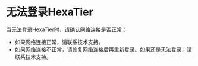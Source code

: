 # 无法登录HexaTier<a name="ZH-CN_TOPIC_0111372914"></a>

当无法登录HexaTier时，请确认网络连接是否正常：

-   如果网络连接正常，请联系技术支持。
-   如果网络连接不正常，请修复网络连接后再重新登录。如果还是无法登录，请联系技术支持。

